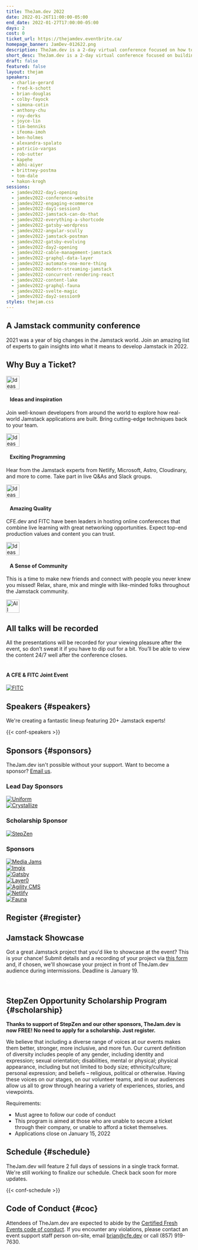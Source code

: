 ```yaml
---
title: TheJam.dev 2022
date: 2022-01-26T11:00:00-05:00
end_date: 2022-01-27T17:00:00-05:00
days: 2
cost: 0
ticket_url: https://thejamdev.eventbrite.ca/
homepage_banner: JamDev-012622.png
description: TheJam.dev is a 2-day virtual conference focused on how to build web applications using the Jamstack and featuring some of the top experts in the Jamstack community.
short_desc: TheJam.dev is a 2-day virtual conference focused on building real-world applications using the Jamstack.
draft: false
featured: false
layout: thejam
speakers:
  - charlie-gerard
  - fred-k-schott
  - brian-douglas
  - colby-fayock
  - simona-cotin
  - anthony-chu
  - roy-derks
  - joyce-lin
  - tim-benniks
  - ifeoma-imoh
  - ben-holmes
  - alexandra-spalato
  - patricio-vargas
  - rob-sutter
  - kapehe
  - abhi-aiyer
  - brittney-postma
  - tom-dale
  - hakon-krogh
sessions:
  - jamdev2022-day1-opening
  - jamdev2022-conference-website
  - jamdev2022-engaging-ecommerce
  - jamdev2022-day1-session3
  - jamdev2022-jamstack-can-do-that
  - jamdev2022-everything-a-shortcode
  - jamdev2022-gatsby-wordpress
  - jamdev2022-angular-scully
  - jamdev2022-jamstack-postman
  - jamdev2022-gatsby-evolving
  - jamdev2022-day2-opening
  - jamdev2022-cable-management-jamstack
  - jamdev2022-graphql-data-layer
  - jamdev2022-automate-one-more-thing
  - jamdev2022-modern-streaming-jamstack
  - jamdev2022-concurrent-rendering-react
  - jamdev2022-content-lake
  - jamdev2022-graphql-fauna
  - jamdev2022-svelte-magic
  - jamdev2022-day2-session9
styles: thejam.css
---
```


## A Jamstack community conference

2021 was a year of big changes in the Jamstack world. Join an amazing list of experts to gain insights into what it means to develop Jamstack in 2022.

## Why Buy a Ticket?

<div class="container px-6 mx-auto mt-8">
  <div class="grid gap-8 lg:grid-cols-2">
    <article>
      <div class="flex items-center mb-8">
      <p><img src="/img/thejam/iconmonstr-idea-7-1.svg" alt="Ideas and Inspiration" width="36" height="36"></p>
      <h4 style="margin-left:.7em">Ideas and inspiration</h4>
      </div>
      <p class="text-base">Join well-known developers from around the world to explore how real-world Jamstack applications are built. Bring cutting-edge techniques back to your team.</p>
    </article>
    <article>
      <div class="flex items-center mb-8">
      <p><img src="/img/thejam/iconmonstr-rocket-14-1.svg" alt="Ideas and Inspiration" width="36" height="36"></p>
      <h4 style="margin-left:.7em">Exciting Programming</h4>
      </div>
      <p class="text-base">Hear from the Jamstack experts from Netlify, Microsoft, Astro, Cloudinary, and more to come. Take part in live Q&As and Slack groups.</p>
    </article>
    <article>
      <div class="flex items-center mb-8">
      <p><img src="/img/thejam/iconmonstr-thumb-15-1.svg" alt="Ideas and Inspiration" width="36" height="36"></p>
      <h4 style="margin-left:.7em">Amazing Quality</h4>
      </div>
      <p class="text-base">CFE.dev and FITC have been leaders in hosting online conferences that combine live learning with great networking opportunities. Expect top-end production values and content you can trust.</p>
    </article>
    <article>
      <div class="flex items-center mb-8">
      <p><img src="/img/thejam/iconmonstr-friend-3-1.svg" alt="Ideas and Inspiration" width="36" height="36"></p>
      <h4 style="margin-left:.7em">A Sense of Community</h4>
      </div>
      <p class="text-base">This is a time to make new friends and connect with people you never knew you missed! Relax, share, mix and mingle with like-minded folks throughout the Jamstack community.</p>
    </article>
  </div>
</div>

<section class="mt-20 border border-gray-300 rounded hover:shadow-xl anim">
  <div class="flex flex-col items-center justify-center p-6 pt-6 pb-4 text-center rounded highlight-pattern-signal">
    <span class="flex items-center justify-center flex-shrink-0 w-24 h-24 mr-4 -mt-20 rounded-full bg-lightBlue" aria-hidden="true">
      <img src="/img/thejam/iconmonstr-video-camera-1-1.svg" alt="All talks will be recorded" width="36" height="36">
    </span>
    <h2 class="mt-4 mb-2 text-3xl font-bold leading-tight text-blue">All talks will be recorded</a></h2>
  </div>
  <div class="p-6">
    All the presentations will be recorded for your viewing pleasure after the event, so don’t sweat it if you have to dip out for a bit. You’ll be able to view the content 24/7 well after the conference closes.
  </div>
</section>

<div class="mt-8 mb-8 flex items-center justify-center w-full">
<a class="button" style="text-decoration:none;color:#FFF" href="#register">
 Get Your Ticket Today!
</a>
</div>

#### A CFE & FITC Joint Event

[![FITC](/img/sponsors/fitc.png)](https://fitc.ca)

## Speakers {#speakers}

We're creating a fantastic lineup featuring 20+ Jamstack experts!

{{< conf-speakers >}}

## Sponsors {#sponsors}

TheJam.dev isn't possible without your support. Want to become a sponsor? [Email us](mailto:brian@cfe.dev).

<section>
    <h3 id="lead-day-sponsors" class="mb-6">Lead Day Sponsors</h3>
    <div class="flex mb-6 grid gap-8 lg:grid-cols-2">
        <article class="flex flex-row items-center">
            <div>
                <a href="https://uniform.dev/">
                    <img src="https://d33wubrfki0l68.cloudfront.net/a2f31c8e066ad95da55efce51572b24d573d8cd8/e5b98/img/sponsors/uniform.png" alt="Uniform" />
                </a>
            </div>
        </article>
        <article class="flex flex-row items-center">
            <div>
                <a href="https://crystallize.com/"><img src="https://d33wubrfki0l68.cloudfront.net/1e34f0233ea06b6ecaa9f3cee66f537eeb2dd571/90c57/img/sponsors/crystallize.png" alt="Crystallize"></a>
            </div>
        </article>
    </div>
    <h3 id="scholarship-sponsor" class="mb-6">Scholarship Sponsor</h3>
    <div class="flex mb-6 grid gap-8 lg:grid-cols-2">
        <article class="flex flex-row items-center">
            <div>
                <a href="https://www.stepzen.com/"><img src="https://d33wubrfki0l68.cloudfront.net/eeea02a68199acb68df48499bc1815d0b41e4e67/7727e/img/sponsors/stepzen.png" alt="StepZen"></a>
            </div>
        </article>
    </div>
    <h3 id="sponsors-1" class="mb-6">Sponsors</h3>
    <div class="flex mb-6 grid gap-8 lg:grid-cols-2">
        <article class="flex flex-row items-center">
            <div>
                <a href="https://mediajams.dev/"><img src="https://d33wubrfki0l68.cloudfront.net/01820974aa7db284ba34c76cef20c69d5039a796/86bb3/img/sponsors/mediajams.png" alt="Media Jams"></a>
            </div>
        </article>
        <article class="flex flex-row items-center">
            <div>
                <a href="https://imgix.com/"><img src="https://d33wubrfki0l68.cloudfront.net/6d76c812b4b8b4f1d974c6409964ae40614451f7/2c48d/img/sponsors/imgix.png" alt="Imgix"></a>
            </div>
        </article>
        <article class="flex flex-row items-center">
            <div>
                <a href="https://www.gatsbyjs.com/"><img src="https://d33wubrfki0l68.cloudfront.net/7a5342d78066e123e6cd7dc1729ac516c5dbc7b6/cce89/img/sponsors/gatsby.png" alt="Gatsby"></a>
            </div>
        </article>
        <article class="flex flex-row items-center">
            <div>
                <a href="https://www.layer0.co/"><img src="https://d33wubrfki0l68.cloudfront.net/f0f473572d16bb2e02de8a5b8b1a25cbda33cfbc/3640b/img/sponsors/layer0.png" alt="Layer0"></a>
            </div>
        </article>
        <article class="flex flex-row items-center">
            <div>
                <a href="https://agilitycms.com"><img src="https://d33wubrfki0l68.cloudfront.net/a976ca934280b5626a96d4a55b0042ab8065797f/16429/img/sponsors/agilitycms.png" alt="Agility CMS"></a>
            </div>
        </article>
        <article class="flex flex-row items-center">
            <div>
                <a href="https://netlify.com"><img src="https://d33wubrfki0l68.cloudfront.net/8370ee7372df596a6b39b9858683a7df0fea96c4/e2733/img/sponsors/netlify.png" alt="Netlify"></a>
            </div>
        </article>
        <article class="flex flex-row items-center">
            <div>
                <a href="https://fauna.com/"><img src="https://d33wubrfki0l68.cloudfront.net/3689504b546e22ffc053222feb40ee456c78fffa/19cbd/img/sponsors/fauna.png" alt="Fauna"></a>
            </div>
        </article>
    </div>
</section>

## Register {#register}

<div id="eventbrite-widget-container-203927662127"></div>

<script src="https://www.eventbrite.com/static/widgets/eb_widgets.js"></script>

<script type="text/javascript">
    var exampleCallback = function() {
        console.log('Order complete!');
    };

    window.EBWidgets.createWidget({
        // Required
        widgetType: 'checkout',
        eventId: '203927662127',
        iframeContainerId: 'eventbrite-widget-container-203927662127',

        // Optional
        iframeContainerHeight: 425,  // Widget height in pixels. Defaults to a minimum of 425px if not provided
        onOrderComplete: exampleCallback  // Method called when an order has successfully completed
    });
</script>

## Jamstack Showcase

Got a great Jamstack project that you'd like to showcase at the event? This is your chance! Submit details and a recording of your project via [this form](https://forms.gle/ojsanQgnt7MvQi7M7) and, if chosen, we'll showcase your project in front of TheJam.dev audience during intermissions. Deadline is January 19.

<div class="mt-8 mb-8 flex items-center justify-center w-full">
<a class="button" style="text-decoration:none;color:#FFF" href="https://forms.gle/ojsanQgnt7MvQi7M7">
 Submit your project
</a>
</div>

## StepZen Opportunity Scholarship Program {#scholarship}

**Thanks to support of StepZen and our other sponsors, TheJam.dev is now FREE! No need to apply for a scholarship. Just register.**

We believe that including a diverse range of voices at our events makes them better, stronger, more inclusive, and more fun. Our current definition of diversity includes people of any gender, including identity and expression; sexual orientation; disabilities, mental or physical; physical appearance, including but not limited to body size; ethnicity/culture; personal expression; and beliefs – religious, political or otherwise. Having these voices on our stages, on our volunteer teams, and in our audiences allow us all to grow through hearing a variety of experiences, stories, and viewpoints.

Requirements:

- Must agree to follow our code of conduct
- This program is aimed at those who are unable to secure a ticket through their company, or unable to afford a ticket themselves.
- Applications close on January 15, 2022

## Schedule {#schedule}

TheJam.dev will feature 2 full days of sessions in a single track format. We're still working to finalize our schedule. Check back soon for more updates.

{{< conf-schedule >}}

## Code of Conduct {#coc}

Attendees of TheJam.dev are expected to abide by the [Certified Fresh Events code of conduct](/conduct). If you encounter any violations, please contact an event support staff person on-site, email [brian@cfe.dev](mailto:brian@cfe.dev) or call (857) 919-7630.
